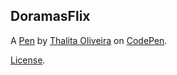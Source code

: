DoramasFlix
-----------


A [Pen](https://codepen.io/thalitasoliveira/pen/LYdXPME) by [Thalita Oliveira](https://codepen.io/thalitasoliveira) on [CodePen](https://codepen.io).

[License](https://codepen.io/license/pen/LYdXPME).